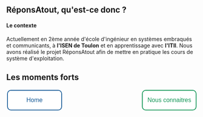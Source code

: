 <head>
  <meta charset="utf-8" />
  <title>Nous connaître</title>
  
  <style>
    .button {
      border: none;
      color: white;
      border-radius: 10px;
      text-align: center;
      text-decoration: none;
      display: inline-block;
      font-size: 16px;
      margin: 4px 2px;
      transition-duration: 1s;
      cursor: pointer;
    }
    .button1 {
      background-color: white; 
      color: #165A97; 
      padding: 16px 49px;
      border: 2px solid #165A97;
    }
    .button1:hover {
      background-color: #165A97;
      color: white;
    }
    .button2 {
      background-color: white; 
      color: #159758;
      padding: 16px 12px;
      border: 2px solid #159758;
    }
    .button2:hover {
      background-color: #159758;
      color: white;
    }
  </style>

</head>


## RéponsAtout, qu'est-ce donc ?

#### Le contexte
Actuellement en 2ème année d'école d'ingénieur en systèmes embraqués et communicants, à **l'ISEN de Toulon** et en apprentissage avec **l'ITII**. Nous avons réalisé le projet RéponsAtout afin de mettre en pratique les cours de système d'exploitation. 

## Les moments forts

<button class="button button1" onclick="window.location.href = 'https://eva-joly.github.io/ReponsAtout/';">Home</button>
<button class="button button2" style="float:right" onclick="window.location.href = 'https://eva-joly.github.io/ReponsAtout/assets/pages/01_nous_connaitre';">Nous connaitres</button>
